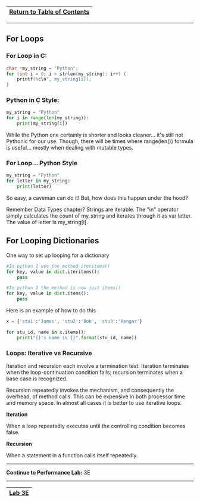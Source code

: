 |[Return to Table of Contents](/00-Table-of-Contents.md)|
|---|

---

## For Loops

### For Loop in C:

```c
char *my_string = "Python";
for (int i = 0; i < strlen(my_string); i++) {
    printf(%c\n", my_string[i]);
}
```

### Python in C Style:

```python
my_string = "Python"
for i in range(len(my_string)):
    print(my_string[i])
```

While the Python one certainly is shorter and looks cleaner... it's still not Pythonic for our use. Though, there will be times where range\(len\(\)\) formula is useful... mostly when dealing with mutable types.

### For Loop... Python Style

```python
my_string = "Python"
for letter in my_string:
    print(letter)
```

So easy, a caveman can do it! But, how does this happen under the hood?

Remember Data Types chapter? Strings are iterable. The "in" operator simply calculates the count of my\_string and iterates through it as var letter. The value of letter is my\_string\[i\].

## For Looping Dictionaries

One way to set up looping for a dictionary

```python
#In python 2 use the method iteritems()
for key, value in dict.iteritems():
    pass
```

```python 3
#In python 3 the method is now just items()
for key, value in dict.items():
    pass
```
Here is an example of how to do this

```python
x = {'stu1':'James', 'stu2':'Bob', 'stu3':'Rengar'}

for stu_id, name in x.items():
    print("{}'s name is {}".format(stu_id, name))
```

### Loops: Iterative vs Recursive

Iteration and recursion each involve a termination test: Iteration terminates when the loop-continuation condition fails; recursion terminates when a base case is recognized.

Recursion repeatedly invokes the mechanism, and consequently the overhead, of method calls. This can be expensive in both processor time and memory space. In almost all cases it is better to use iterative loops.

**Iteration**

When a loop repeatedly executes until the controlling condition becomes false.

**Recursion**

When a statement in a function calls itself repeatedly.  

---
**Continue to Performance Lab:** 3E

---

|[Lab 3E](/03_Flow_Control/lab3e.md)|
|---|

